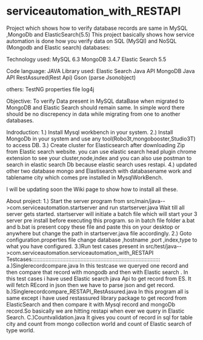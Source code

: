 # serviceautomation_with_RESTAPI
Project which shows how to verify database records are same in MySQL ,MongoDb and ElasticSearch(5.5)
This project basically shows how service automation is done how you verify data on SQL (MySQl) and NoSQL (Mongodb and Elastic search) databases:

Technology used:
MySQL 6.3
MongoDB 3.4.7
Elastic Search 5.5

Code language:
JAVA
Library used:
Elastic Search Java API
MongoDB Java API
RestAssured(Rest Api)
Gson  (parse Jsonobject)

others:
TestNG
properties file
log4j

Objective:
To verify Data present in MySQL dataBase when migrated to MongoDB and Elastic Search should remain same.
In simple word there should be no discrepency in data while migrating from one to another databases.

Indroduction:
1.) Install Mysql workbench in your system.
2.) Install MongoDb in your system and use any tool(Robo3t,mongobooster,Studio3T) to access DB.
3.) Create cluster for Elasticsearch after downloading Zip from Elastic search website.
    you can use elastic search head plugin chrome extension to see your cluster,node,index and you can also use postman to search in         elastic search Db because elastic search uses restapi.
4.) updated other two database mongo and Elastisearch with databasename work and tablename city which comes pre installed in                 MysqlWorkBench.

   I will be updating soon the Wiki page to show how to install all these.

About project:
1.) Start the server program from src/main/java-->com.serviceautomation.startserver
    and run startserver.java
    Wait till all server gets started.
    startserver will initiate a batch file which will start your  3 server pre install before executing this program.
    so in batch file folder a.bat and b.bat is present copy these file and paste this on your desktop or anywhere but change the path in     startserver.java file accordingly.
 2.) Goto configuration.properties file change database ,hostname ,port ,index,type to what you have configured.
 3.)Run test cases present in src/test/java-->com.serviceautomation.serviceautomation_with_RESTAPI
     Testcases::::::::::::::::::::::::::::::::::::::::::::::::::::::::::::::::::::::::::::::::::::
     a.)Singlerecordcompare.java
     In this testcase we queryed one record and then compare that record with mongodb and then with Elastic search .
     In this test cases i have used Elastic search java Api to get record from ES. It will fetch REcord in json then we have to parse        json and get record.
     b.)Singlerecordcompare_RESTAPI_RestAssured.java
       In this program all is same except i have used restassured library package to get record from ElasticSearch and then compare it          with Mysql record and mongoDb record.So basically we are hitting restapi when ever we query in Elastic Search.
     C.)Countvalidation.java
       It gives you count of record in sql for table city and count from mongo collection world and count of Elastic search of type            world.
               
    
    
